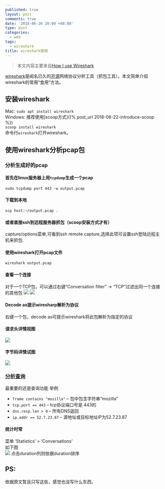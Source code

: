 ```yaml
---
published: true
layout: post
comments: true
date: '2018-06-26 20:00 +08:00'
type: post
categories:
  - web
tags:
  - wireshark
title: wireshark使用
---
```

> 本文内容主要来自[How I use Wireshark](https://jvns.ca/blog/2018/06/19/what-i-use-wireshark-for/?utm_medium=email&utm_term=fav)

[wireshark](https://www.wireshark.org/)是闻名已久的[开源](https://code.wireshark.org/review/gitweb?p=wireshark.git;a=summary)网络协议分析工具（抓包工具）。本文简单介绍wireshark的常用“食用”方法。

## 安装wireshark
Mac: `sudo apt install wireshark`  
Windows: 推荐使用[scoop方式]({% post_url 2018-06-22-introduce-scoop %})  
`scoop install wireshark`  
命令行`wireshark`打开wireshark。  

## 使用wireshark分析pcap包

### 分析生成好的pcap
#### 首先在linux服务器上用`tcpdump`生成一个pcap 
```shell
sudo tcpdump port 443 -w output.pcap
```
#### 下载到本地
```shell
scp host:~/output.pcap .
```
#### 或者直接ssh到远程服务器抓包（scoop安装方式才有）
capture/options菜单,可看到ssh remote capture,选择此项可设置ssh登陆远程主机来抓包.

#### 使用wireshark打开pcap文件
```shell
wireshark output.pcap
```

#### 查看一个连接
对于一个TCP包，可以通过右键“Conversation filter” -> “TCP”过滤出同一个连接的其他包
![](https://jvns.ca/images/wireshark_filter.png)
![](https://jvns.ca/images/wireshark_tcp.png)

#### Decode as提示wiresharp解析为协议
右键一个包，decode as可提示wireshark将此包解析为指定的协议

#### 请求头详情视图
![](https://jvns.ca/images/wireshark_packet_details_list.png)

#### 字节码详情试图
![](https://jvns.ca/images/wireshark_packet_details.png)

### [分析查询](https://www.wireshark.org/docs/wsug_html_chunked/ChWorkDisplayFilterSection.html)
最重要的还是查询功能
举例
- `frame contains "mozilla"` – 包中包含字符串“mozilla”
- `tcp.port == 443` – tcp协议端口号是 443的
- `dns.resp.len > 0` – 所有DNS返回
- `ip.addr == 52.7.23.87` – 源地址或目标地址IP为52.7.23.87

#### 统计时常
菜单 ‘Statistics’ > ‘Conversations’  
如下图  
![](https://jvns.ca/images/wireshark_statistics.png)
点击duration列则依据duration排序  

## PS: 
依据原文暂且只写这些，感觉也没写什么东西。
